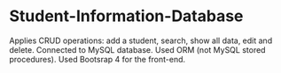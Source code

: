 # Student-Information-Database
Applies CRUD operations: add a student, search, show all data, edit and delete. 
Connected to MySQL database.
Used ORM (not MySQL stored procedures).
Used Bootsrap 4 for the front-end.

